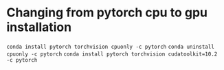 # Changing from pytorch cpu to gpu installation
`conda install pytorch torchvision cpuonly -c pytorch`
`conda uninstall cpuonly -c pytorch`
`conda install pytorch torchvision cudatoolkit=10.2 -c pytorch`
